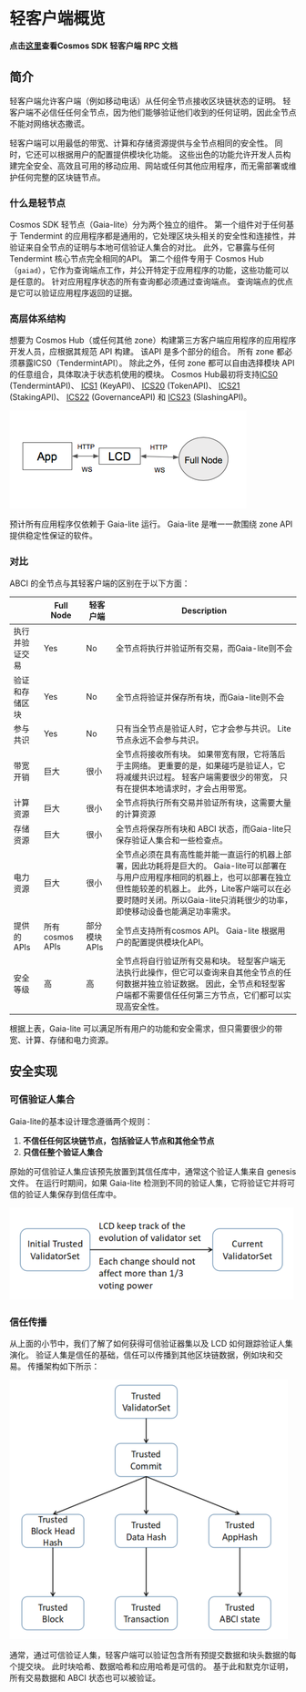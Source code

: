 # 轻客户端概览

**点击[这里](https://cosmos.network/rpc/)查看Cosmos SDK 轻客户端 RPC 文档**

## 简介

轻客户端允许客户端（例如移动电话）从任何全节点接收区块链状态的证明。 轻客户端不必信任任何全节点，因为他们能够验证他们收到的任何证明，因此全节点不能对网络状态撒谎。

轻客户端可以用最低的带宽、计算和存储资源提供与全节点相同的安全性。 同时，它还可以根据用户的配置提供模块化功能。 这些出色的功能允许开发人员构建完全安全、高效且可用的移动应用、网站或任何其他应用程序，而无需部署或维护任何完整的区块链节点。

### 什么是轻节点

Cosmos SDK 轻节点（Gaia-lite）分为两个独立的组件。 第一个组件对于任何基于 Tendermint 的应用程序都是通用的，它处理区块头相关的安全性和连接性，并验证来自全节点的证明与本地可信验证人集合的对比。 此外，它暴露与任何Tendermint 核心节点完全相同的API。 第二个组件专用于 Cosmos Hub（`gaiad`），它作为查询端点工作，并公开特定于应用程序的功能，这些功能可以是任意的。 针对应用程序状态的所有查询都必须通过查询端点。 查询端点的优点是它可以验证应用程序返回的证据。

### 高层体系结构

想要为 Cosmos Hub（或任何其他 zone）构建第三方客户端应用程序的应用程序开发人员，应根据其规范 API 构建。 该API 是多个部分的组合。 所有 zone 都必须暴露ICS0（TendermintAPI）。 除此之外，任何 zone 都可以自由选择模块 API的任意组合，具体取决于状态机使用的模块。 Cosmos Hub最初将支持[ICS0](https://cosmos.network/rpc/#/ICS0) (TendermintAPI)、 [ICS1](https://cosmos.network/rpc/#/ICS1) (KeyAPI)、 [ICS20](https://cosmos.network/rpc/#/ICS20) (TokenAPI)、 [ICS21](https://cosmos.network/rpc/#/ICS21) (StakingAPI)、 [ICS22](https://cosmos.network/rpc/#/ICS22) (GovernanceAPI) 和 [ICS23](https://cosmos.network/rpc/#/ICS23) (SlashingAPI)。

![high-level](./pics/high-level.png)

预计所有应用程序仅依赖于 Gaia-lite 运行。 Gaia-lite 是唯一一款围绕 zone API 提供稳定性保证的软件。

### 对比

ABCI 的全节点与其轻客户端的区别在于以下方面：

|                                 | Full Node       | 轻客户端      | Description                                                  |
| ------------------------------- | --------------- | ------------- | ------------------------------------------------------------ |
| 执行并验证交易 | Yes             | No            | 全节点将执行并验证所有交易，而Gaia-lite则不会              |
| 验证和存储区块          | Yes             | No            | 全节点将验证并保存所有块，而Gaia-lite则不会                |
| 参与共识           | Yes             | No            | 只有当全节点是验证人时，它才会参与共识。 Lite节点永远不会参与共识。 |
| 带宽开销                  | 巨大            | 很小          | 全节点将接收所有块。 如果带宽有限，它将落后于主网络。 更重要的是，如果碰巧是验证人，它将减缓共识过程。 轻客户端需要很少的带宽， 只有在提供本地请求时，才会占用带宽。 |
| 计算资源              | 巨大            | 很小          | 全节点将执行所有交易并验证所有块，这需要大量的计算资源     |
| 存储资源                        | 巨大            | 很小          | 全节点将保存所有块和 ABCI 状态，而Gaia-lite只保存验证人集合和一些检查点。 |
| 电力资源                  | 巨大            | 很小          | 全节点必须在具有高性能并能一直运行的机器上部署，因此功耗将是巨大的。 Gaia-lite可以部署在与用户应用程序相同的机器上，也可以部署在独立但性能较差的机器上。 此外，Lite客户端可以在必要时随时关闭。所以Gaia-lite只消耗很少的功率，即使移动设备也能满足功率需求。 |
| 提供的 APIs                     | 所有cosmos APIs | 部分模块 APIs | 全节点支持所有cosmos API。 Gaia-lite 根据用户的配置提供模块化API。 |
| 安全等级                   | 高              | 高            | 全节点将自行验证所有交易和块。 轻型客户端无法执行此操作，但它可以查询来自其他全节点的任何数据并独立验证数据。 因此，全节点和轻型客户端都不需要信任任何第三方节点，它们都可以实现高安全性。 |

根据上表，Gaia-lite 可以满足所有用户的功能和安全需求，但只需要很少的带宽、计算、存储和电力资源。

## 安全实现

### 可信验证人集合

Gaia-lite的基本设计理念遵循两个规则：

1. **不信任任何区块链节点，包括验证人节点和其他全节点**
2. **只信任整个验证人集合**

原始的可信验证人集应该预先放置到其信任库中，通常这个验证人集来自 genesis 文件。 在运行时期间，如果 Gaia-lite 检测到不同的验证人集，它将验证它并将可信的验证人集保存到信任库中。

![validator-set-change](./pics/validatorSetChange.png)

### 信任传播

从上面的小节中，我们了解了如何获得可信验证器集以及 LCD 如何跟踪验证人集演化。 验证人集是信任的基础，信任可以传播到其他区块链数据，例如块和交易。 传播架构如下所示：

![change-process](./pics/trustPropagate.png)

通常，通过可信验证人集，轻客户端可以验证包含所有预提交数据和块头数据的每个提交块。 此时块哈希、数据哈希和应用哈希是可信的。 基于此和默克尔证明，所有交易数据和 ABCI 状态也可以被验证。